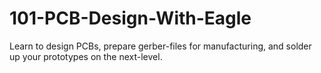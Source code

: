 101-PCB-Design-With-Eagle
=========================

Learn to design PCBs, prepare gerber-files for manufacturing, and solder up your prototypes on the next-level.
